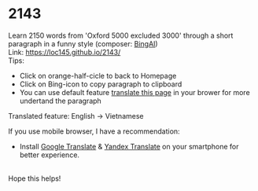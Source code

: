 # 2143
Learn 2150 words from 'Oxford 5000 excluded 3000' through a short paragraph in a funny style (composer: [BingAI](https://blogs.microsoft.com/blog/2023/02/07/reinventing-search-with-a-new-ai-powered-microsoft-bing-and-edge-your-copilot-for-the-web/))<br>
Link: https://loc145.github.io/2143/<br>
Tips:<br>
+ Click on orange-half-cicle to back to Homepage<br>
+ Click on Bing-icon to copy paragraph to clipboard<br>
+ You can use default feature [translate this page](https://www.howtogeek.com/407924/how-to-turn-translation-on-or-off-in-chrome/) in your brower for more undertand the paragraph<br>

Translated feature: English -> Vietnamese<br>

If you use mobile browser, I have a recommendation:<br>
+ Install [Google Translate](https://apps.apple.com/vn/app/google-translate/id414706506) & [Yandex Translate](https://apps.apple.com/vn/app/yandex-translate/id584291439) on your smartphone for better experience.<br>
<br>
Hope this helps!